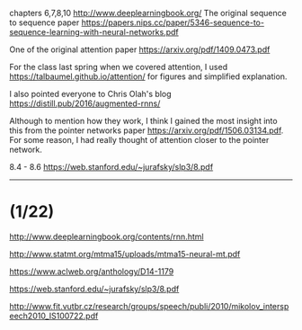 chapters 6,7,8,10 http://www.deeplearningbook.org/
The original sequence to sequence paper https://papers.nips.cc/paper/5346-sequence-to-sequence-learning-with-neural-networks.pdf

One of the original attention paper https://arxiv.org/pdf/1409.0473.pdf

For the class last spring when we covered attention, I used https://talbaumel.github.io/attention/ for figures and simplified explanation.

I also pointed everyone to Chris Olah's blog https://distill.pub/2016/augmented-rnns/

Although to mention how they work, I think I gained the most insight into this from the pointer networks paper https://arxiv.org/pdf/1506.03134.pdf. For some reason, I had really thought of attention closer to the pointer network. 


8.4 - 8.6 https://web.stanford.edu/~jurafsky/slp3/8.pdf 

---
# (1/22)

http://www.deeplearningbook.org/contents/rnn.html

http://www.statmt.org/mtma15/uploads/mtma15-neural-mt.pdf

https://www.aclweb.org/anthology/D14-1179

https://web.stanford.edu/~jurafsky/slp3/8.pdf

http://www.fit.vutbr.cz/research/groups/speech/publi/2010/mikolov_interspeech2010_IS100722.pdf
